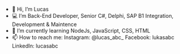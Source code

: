 - 👋 Hi, I’m Lucas
- 💻 I’m Back-End Developer, Senior C#, Delphi, SAP B1 Integration, Development & Maintence
- 🌱 I’m currently learning NodeJs, JavaScript, CSS, HTML
- 📫 How to reach me: Instagram: @lucas_abc_ Facebook: lukasabc LinkedIn: lucasabc

